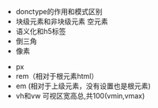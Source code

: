 ﻿- donctype的作用和模式区别
- 块级元素和非块级元素    空元素
- 语义化和h5标签
- 倒三角
- 像素
 + px
 + rem（相对于根元素html）
 + em (相对于上级元素，没有设置也是根元素)
 + vh和vw 可视区宽高总,共100(vmin,vmax)

